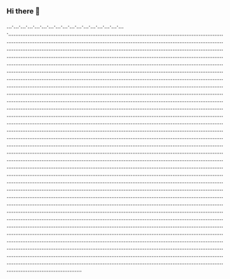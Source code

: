 ### Hi there 👋

…·…·…·…·…·…·…·…·…·…·…·…·…·…·…·…·…·..........................................................................................................................................................................................................................................................................................................................................................................................................................................................................................................................................................................................................................................................................................................................................................................................................................................................................................................................................................................................................................................................................................................................................................................................................................................................................................................................................................................................................................................................................................................................................................................................................................................................................................................................................................................................................................................................................................................................................................................................................................................................................................................................................................................................................................................................................................................................................................................................................................................................................................................................................................................................................................................................................................................................................................................................................................................................................................................................................................................................................................................................................................................................................................................................................................................................................................................................................................................................................................................................................................................................................................................................................................................................................................................................................................................................................................................................................................................................................................................................................................................................................................................................................................................